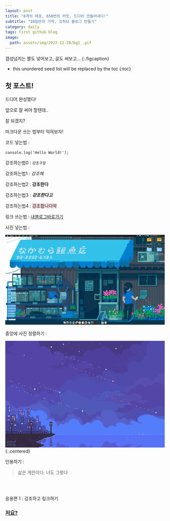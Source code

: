 ```yaml
---
layout: post
title: "8개의 레포, 650번의 커밋, 드디어 만들어내다!"
subtitle: "10일만의 기적, 깃허브 블로그 만들기"
category: daily
tags: first github blog
image:
  path: assets/img/2022-12-20/bg1_.gif
---
```


갬성넘치는 짤도 넣어보고, 글도 써보고...
{:.figcaption}


* this unordered seed list will be replaced by the toc
{:toc}

## 첫 포스트!

드디어 완성했다!

앞으로 잘 써야 할텐데..

잘 되겠지?

마크다운 쓰는 법부터 익혀보자!

코드 넣는법 : 
```
console.log('Hello World!');
```

강조하는법0 : `강조구문`

강조하는법1 : *강조해*

강조하는법2 : **강조한다**

강조하는법3 : ***강조한다고***

강조하는법4 : <span style='background-color: #ffdce0' color = 'black'>강조합니다악</span>

링크 쓰는법 : [내블로그바로가기]

[내블로그바로가기]: https://lunadein2022.github.io


사진 넣는법 : 

![bg3](/assets/img/2022-12-20/bg4_.gif)


중앙에 사진 정렬하기 : 

![good](/assets/img/2022-12-20/bg3_.gif){:.centered}


인용하기 :

>삶은 계란이다. 너도 그렇다

<br>
<br>

응용편 1 : 강조하고 링크하기

### [저요?]

[저요?]: https://lunadein2022.github.io/about/

